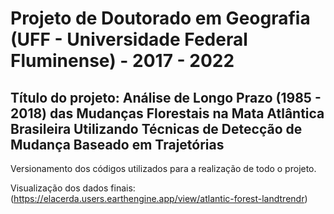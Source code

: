 # Projeto de Doutorado em Geografia (UFF - Universidade Federal Fluminense) - 2017 - 2022
## Título do projeto: Análise de Longo Prazo (1985 - 2018) das Mudanças Florestais na Mata Atlântica Brasileira Utilizando Técnicas de Detecção de Mudança Baseado em Trajetórias

Versionamento dos códigos utilizados para a realização de todo o projeto.

Visualização dos dados finais: 
(https://elacerda.users.earthengine.app/view/atlantic-forest-landtrendr)

